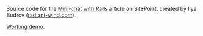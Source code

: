 Source code for the [Mini-chat with Rails](http://www.sitepoint.com/mini-chat-rails/) article on
SitePoint,
created by Ilya Bodrov ([radiant-wind.com](http://radiant-wind.com)).

[Working demo](http://sitepoint-minichat.herokuapp.com/).